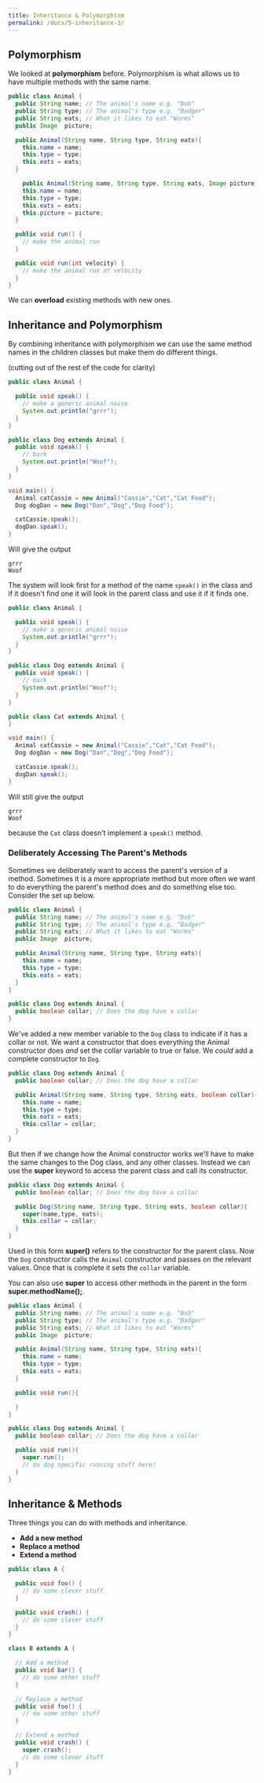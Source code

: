 ```yaml
---
title: Inheritance & Polymorphism
permalink: /docs/5-inheritance-3/
---
```


## Polymorphism

We looked at **polymorphism** before. Polymorphism is what allows us to have multiple methods with the same name.  

```java
public class Animal {
  public String name; // The animal's name e.g. "Bob"
  public String type; // The animal's type e.g. "Badger"
  public String eats; // What it likes to eat "Worms"
  public Image  picture;

  public Animal(String name, String type, String eats){
    this.name = name;
    this.type = type;
    this.eats = eats;
  }

    public Animal(String name, String type, String eats, Image picture){
    this.name = name;
    this.type = type;
    this.eats = eats;
    this.picture = picture;
  }

  public void run() {
    // make the animal run
  }

  public void run(int velocity) {
    // make the animal run at velocity
  }
}
```

We can **overload** existing methods with new ones.  

## Inheritance and Polymorphism

By combining inheritance with polymorphism we can use the same method names in the children classes but make them do different things.  

(cutting out of the rest of the code for clarity)  

```java
public class Animal {

  public void speak() {
    // make a generic animal noise
    System.out.println("grrr");
  }
}

public class Dog extends Animal {
  public void speak() {
    // bark
    System.out.println("Woof");
  }
}

void main() {
  Animal catCassie = new Animal("Cassie","Cat","Cat Food");
  Dog dogDan = new Dog("Dan","Dog","Dog Food");

  catCassie.speak();
  dogDan.speak();
}
```

Will give the output  

```console
grrr
Woof
```

The system will look first for a method of the name `speak()` in the class and if it doesn't find one it will look in the parent class and use it if it finds one.  

```java
public class Animal {

  public void speak() {
    // make a generic animal noise
    System.out.println("grrr");
  }
}

public class Dog extends Animal {
  public void speak() {
    // bark
    System.out.println("Woof");
  }
}

public class Cat extends Animal {
}

void main() {
  Animal catCassie = new Animal("Cassie","Cat","Cat Food");
  Dog dogDan = new Dog("Dan","Dog","Dog Food");

  catCassie.speak();
  dogDan.speak();
}
```

Will still give the output  

```console
grrr
Woof
```

because the `Cat` class doesn't implement a `speak()` method.  

### Deliberately Accessing The Parent's Methods

Sometimes we deliberately want to access the parent's version of a method. Sometimes it is a more appropriate method but more often we want to do everything the parent's method does and do something else too. Consider the set up below.

```java
public class Animal {
  public String name; // The animal's name e.g. "Bob"
  public String type; // The animal's type e.g. "Badger"
  public String eats; // What it likes to eat "Worms"
  public Image  picture;

  public Animal(String name, String type, String eats){
    this.name = name;
    this.type = type;
    this.eats = eats;
  }
}

public class Dog extends Animal {
  public boolean collar; // Does the dog have a collar
}
```

We've added a new member variable to the `Dog` class to indicate if it has a collar or not. We want a constructor that does everything the Animal constructor does *and* set the collar variable to true or false. We *could* add a complete constructor to `Dog`. 

```java
public class Dog extends Animal {
  public boolean collar; // Does the dog have a collar

  public Animal(String name, String type, String eats, boolean collar){
    this.name = name;
    this.type = type;
    this.eats = eats;
    this.collar = collar;
  }
}
```

But then if we change how the Animal constructor works we'll have to make the same changes to the Dog class, and any other classes. Instead we can use the **super** keyword to access the parent class and call its constructor.  

```java
public class Dog extends Animal {
  public boolean collar; // Does the dog have a collar

  public Dog(String name, String type, String eats, boolean collar){
    super(name,type, eats);
    this.collar = collar;
  }
}
```

Used in this form **super()** refers to the constructor for the parent class. Now the `Dog` constructor calls the `Animal` constructor and passes on the relevant values. Once that is complete it sets the `collar` variable.  

You can also use **super** to access other methods in the parent in the form **super.methodName();**.  

```java
public class Animal {
  public String name; // The animal's name e.g. "Bob"
  public String type; // The animal's type e.g. "Badger"
  public String eats; // What it likes to eat "Worms"
  public Image  picture;

  public Animal(String name, String type, String eats){
    this.name = name;
    this.type = type;
    this.eats = eats;
  }

  public void run(){

  }
}

public class Dog extends Animal {
  public boolean collar; // Does the dog have a collar

  public void run(){
    super.run();
    // do dog specific running stuff here!
  }
}
```


## Inheritance & Methods

Three things you can do with methods and inheritance.  

* **Add a new method**
* **Replace a method**
* **Extend a method**

```java
public class A {

  public void foo() {
    // do some clever stuff
  }

  public void crash() {
    // do some clever stuff
  }
}

class B extends A {  

  // Add a method
  public void bar() {
    // do some other stuff
  }

  // Replace a method
  public void foo() {
    // do some other stuff
  }

  // Extend a method
  public void crash() {
    super.crash();
    // do some clever stuff
  }
}
```
